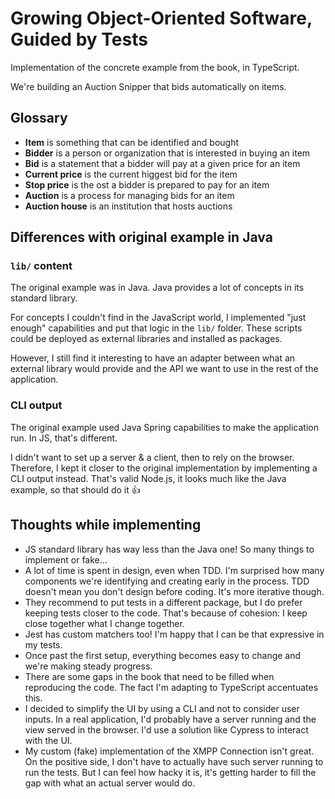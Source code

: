 # Growing Object-Oriented Software, Guided by Tests

Implementation of the concrete example from the book, in TypeScript.

We're building an Auction Snipper that bids automatically on items.

## Glossary

- **Item** is something that can be identified and bought
- **Bidder** is a person or organization that is interested in buying an item
- **Bid** is a statement that a bidder will pay at a given price for an item
- **Current price** is the current higgest bid for the item
- **Stop price** is the ost a bidder is prepared to pay for an item
- **Auction** is a process for managing bids for an item
- **Auction house** is an institution that hosts auctions

## Differences with original example in Java

### `lib/` content

The original example was in Java. Java provides a lot of concepts in its standard library.

For concepts I couldn't find in the JavaScript world, I implemented "just enough" capabilities and put that logic in the `lib/` folder. These scripts could be deployed as external libraries and installed as packages.

However, I still find it interesting to have an adapter between what an external library would provide and the API we want to use in the rest of the application.

### CLI output

The original example used Java Spring capabilities to make the application run. In JS, that's different.

I didn't want to set up a server & a client, then to rely on the browser. Therefore, I kept it closer to the original implementation by implementing a CLI output instead. That's valid Node.js, it looks much like the Java example, so that should do it 👍

## Thoughts while implementing

- JS standard library has way less than the Java one! So many things to implement or fake…
- A lot of time is spent in design, even when TDD. I'm surprised how many components we're identifying and creating early in the process. TDD doesn't mean you don't design before coding. It's more iterative though.
- They recommend to put tests in a different package, but I do prefer keeping tests closer to the code. That's because of cohesion: I keep close together what I change together.
- Jest has custom matchers too! I'm happy that I can be that expressive in my tests.
- Once past the first setup, everything becomes easy to change and we're making steady progress.
- There are some gaps in the book that need to be filled when reproducing the code. The fact I'm adapting to TypeScript accentuates this.
- I decided to simplify the UI by using a CLI and not to consider user inputs. In a real application, I'd probably have a server running and the view served in the browser. I'd use a solution like Cypress to interact with the UI.
- My custom (fake) implementation of the XMPP Connection isn't great. On the positive side, I don't have to actually have such server running to run the tests. But I can feel how hacky it is, it's getting harder to fill the gap with what an actual server would do.

